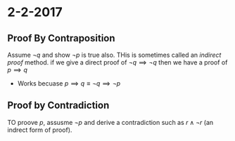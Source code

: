 # 2-2-2017
## Proof By Contraposition
Assume $\neg q$ and show $\neg p$ is true also. THis is sometimes called an
*indirect proof* method. if we give a direct proof of $\neg q \implies \neg q$
then we have a proof of $p \implies q$
* Works becuase $p \implies q \equiv \neg q \implies \neg p$

## Proof by Contradiction
TO proove $p$, assusme $\neg p$ and derive a contradiction such as $r \land \neg r$ (an indrect form of proof).
